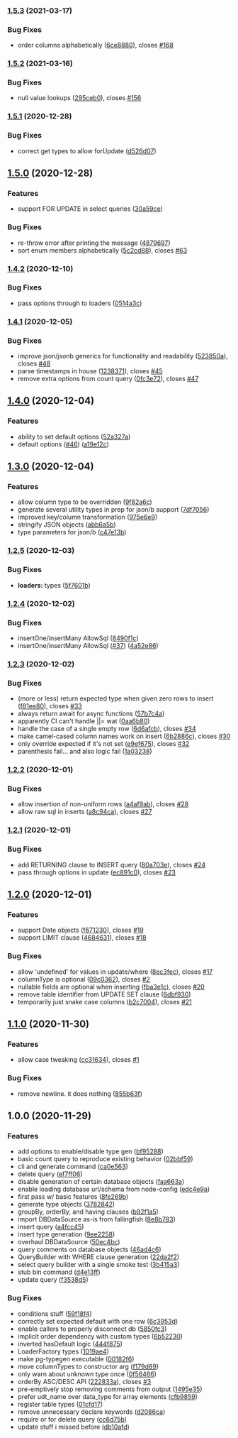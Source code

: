 ### [1.5.3](https://github.com/ProjectXero/dbds/compare/v1.5.2...v1.5.3) (2021-03-17)


### Bug Fixes

* order columns alphabetically ([6ce8880](https://github.com/ProjectXero/dbds/commit/6ce888067dc4a554ad364dc6aafd292fd175773b)), closes [#168](https://github.com/ProjectXero/dbds/issues/168)

### [1.5.2](https://github.com/ProjectXero/dbds/compare/v1.5.1...v1.5.2) (2021-03-16)


### Bug Fixes

* null value lookups ([295ceb0](https://github.com/ProjectXero/dbds/commit/295ceb0cb7dfa2e9c7564104426cefd7751e6fe4)), closes [#156](https://github.com/ProjectXero/dbds/issues/156)

### [1.5.1](https://github.com/ProjectXero/dbds/compare/v1.5.0...v1.5.1) (2020-12-28)


### Bug Fixes

* correct get types to allow forUpdate ([d526d07](https://github.com/ProjectXero/dbds/commit/d526d07ec490c48a6cb23a8a0155316af705594e))

## [1.5.0](https://github.com/ProjectXero/dbds/compare/v1.4.2...v1.5.0) (2020-12-28)


### Features

* support FOR UPDATE in select queries ([30a59ce](https://github.com/ProjectXero/dbds/commit/30a59ceffd0d30fed130d1150b8db6c885579801))


### Bug Fixes

* re-throw error after printing the message ([4879697](https://github.com/ProjectXero/dbds/commit/4879697949f7014f8d429762838baed53518d093))
* sort enum members alphabetically ([5c2cd88](https://github.com/ProjectXero/dbds/commit/5c2cd88e5d131d398584af49601cf9963b60118d)), closes [#63](https://github.com/ProjectXero/dbds/issues/63)

### [1.4.2](https://github.com/ProjectXero/dbds/compare/v1.4.1...v1.4.2) (2020-12-10)


### Bug Fixes

* pass options through to loaders ([0514a3c](https://github.com/ProjectXero/dbds/commit/0514a3ca8ccd96f5686f90de574b624d7d79d523))

### [1.4.1](https://github.com/ProjectXero/dbds/compare/v1.4.0...v1.4.1) (2020-12-05)


### Bug Fixes

* improve json/jsonb generics for functionality and readability ([523850a](https://github.com/ProjectXero/dbds/commit/523850ae5705dac2c09107563204300047e5cfe6)), closes [#48](https://github.com/ProjectXero/dbds/issues/48)
* parse timestamps in house ([1238371](https://github.com/ProjectXero/dbds/commit/123837105960abba9f045a541a616a5546ad2c0f)), closes [#45](https://github.com/ProjectXero/dbds/issues/45)
* remove extra options from count query ([0fc3e72](https://github.com/ProjectXero/dbds/commit/0fc3e7298ebea1c0d2a27da79915ac47a52c83cd)), closes [#47](https://github.com/ProjectXero/dbds/issues/47)

## [1.4.0](https://github.com/ProjectXero/dbds/compare/v1.3.0...v1.4.0) (2020-12-04)


### Features

* ability to set default options ([52a327a](https://github.com/ProjectXero/dbds/commit/52a327ae9142a4be2cb2e256dfd2caca2dcb5b4f))
* default options ([#46](https://github.com/ProjectXero/dbds/issues/46)) ([a19e12c](https://github.com/ProjectXero/dbds/commit/a19e12c6968af44cbaf9d0c6ec5c64984fe34457))

## [1.3.0](https://github.com/ProjectXero/dbds/compare/v1.2.5...v1.3.0) (2020-12-04)


### Features

* allow column type to be overridden ([9f82a6c](https://github.com/ProjectXero/dbds/commit/9f82a6cc9ea164b4481c20f3045ba3927f0b9f26))
* generate several utility types in prep for json/b support ([7df7056](https://github.com/ProjectXero/dbds/commit/7df70564615c30bc3118679a25375462309444af))
* improved key/column transformation ([975e6e9](https://github.com/ProjectXero/dbds/commit/975e6e981f225e03a90067ec9bb7fed5ec1e4ebe))
* stringify JSON objects ([abb6a5b](https://github.com/ProjectXero/dbds/commit/abb6a5b458e799cf7329384d4a517d8c6946bfe3))
* type parameters for json/b ([c47e13b](https://github.com/ProjectXero/dbds/commit/c47e13be378b4fdebb210afce686c3c4879d2ff4))

### [1.2.5](https://github.com/ProjectXero/dbds/compare/v1.2.4...v1.2.5) (2020-12-03)


### Bug Fixes

* **loaders:** types ([5f7601b](https://github.com/ProjectXero/dbds/commit/5f7601b7d2b6f4e15b4764bb39104167e4858563))

### [1.2.4](https://github.com/ProjectXero/dbds/compare/v1.2.3...v1.2.4) (2020-12-02)


### Bug Fixes

* insertOne/insertMany AllowSql ([8490f1c](https://github.com/ProjectXero/dbds/commit/8490f1c160de8e082c6fc697848c9338d04b38d7))
* insertOne/insertMany AllowSql ([#37](https://github.com/ProjectXero/dbds/issues/37)) ([4a52e86](https://github.com/ProjectXero/dbds/commit/4a52e86c6cacdde969e6805cf0763edad9931ee3))

### [1.2.3](https://github.com/ProjectXero/dbds/compare/v1.2.2...v1.2.3) (2020-12-02)


### Bug Fixes

* (more or less) return expected type when given zero rows to insert ([f81ee80](https://github.com/ProjectXero/dbds/commit/f81ee80cc5bc361bb07bed16036d6809eef780ae)), closes [#33](https://github.com/ProjectXero/dbds/issues/33)
* always return await for async functions ([57b7c4a](https://github.com/ProjectXero/dbds/commit/57b7c4aa1cee95082f4c1748a52068055e3e4b46))
* apparently CI can't handle ||= wat ([0aa6b80](https://github.com/ProjectXero/dbds/commit/0aa6b80f4ee3c4346999160dc0874b4f80f98248))
* handle the case of a single empty row ([6d6afcb](https://github.com/ProjectXero/dbds/commit/6d6afcb06fc36a5b49af672d9853edbec3e12b27)), closes [#34](https://github.com/ProjectXero/dbds/issues/34)
* make camel-cased column names work on insert ([6b2886c](https://github.com/ProjectXero/dbds/commit/6b2886c43b21bcd5961f108d35d2a3da72ab2186)), closes [#30](https://github.com/ProjectXero/dbds/issues/30)
* only override expected if it's not set ([e9ef675](https://github.com/ProjectXero/dbds/commit/e9ef675b424a26ca9e9a340f08922ce2a10ed74e)), closes [#32](https://github.com/ProjectXero/dbds/issues/32)
* parenthesis fail... and also logic fail ([1a03238](https://github.com/ProjectXero/dbds/commit/1a03238465d310368678564b4c34c3022860be29))

### [1.2.2](https://github.com/ProjectXero/dbds/compare/v1.2.1...v1.2.2) (2020-12-01)


### Bug Fixes

* allow insertion of non-uniform rows ([a4af9ab](https://github.com/ProjectXero/dbds/commit/a4af9ab77f798c61140410f5e572120d5b8feeb5)), closes [#28](https://github.com/ProjectXero/dbds/issues/28)
* allow raw sql in inserts ([a8c94ca](https://github.com/ProjectXero/dbds/commit/a8c94ca37c9b754869f5d4c3b73d106f1d7eaba1)), closes [#27](https://github.com/ProjectXero/dbds/issues/27)

### [1.2.1](https://github.com/ProjectXero/dbds/compare/v1.2.0...v1.2.1) (2020-12-01)


### Bug Fixes

* add RETURNING clause to INSERT query ([80a703e](https://github.com/ProjectXero/dbds/commit/80a703e387026d4c4d0f87435df0707aa18b0773)), closes [#24](https://github.com/ProjectXero/dbds/issues/24)
* pass through options in update ([ec891c0](https://github.com/ProjectXero/dbds/commit/ec891c0d5d7337bb0c2f145a3a2a783412d9bcbe)), closes [#23](https://github.com/ProjectXero/dbds/issues/23)

## [1.2.0](https://github.com/ProjectXero/dbds/compare/v1.1.0...v1.2.0) (2020-12-01)


### Features

* support Date objects ([f671230](https://github.com/ProjectXero/dbds/commit/f6712302b5e9dae55fb5104347a559a79c4e55f1)), closes [#19](https://github.com/ProjectXero/dbds/issues/19)
* support LIMIT clause ([4684631](https://github.com/ProjectXero/dbds/commit/46846311de2ee37b3c7dd68079955177ca22cce2)), closes [#18](https://github.com/ProjectXero/dbds/issues/18)


### Bug Fixes

* allow 'undefined' for values in update/where ([8ec3fec](https://github.com/ProjectXero/dbds/commit/8ec3fecb98f4e22a0c3b9fb464ffe432be0c5770)), closes [#17](https://github.com/ProjectXero/dbds/issues/17)
* columnType is optional ([09c0362](https://github.com/ProjectXero/dbds/commit/09c0362b2e5aff1cf6af97ba96c5370dbad58102)), closes [#2](https://github.com/ProjectXero/dbds/issues/2)
* nullable fields are optional when inserting ([fba3e1c](https://github.com/ProjectXero/dbds/commit/fba3e1c6e043b7dcc625a807b6b8a8b059178f5f)), closes [#20](https://github.com/ProjectXero/dbds/issues/20)
* remove table identifier from UPDATE SET clause ([6dbf930](https://github.com/ProjectXero/dbds/commit/6dbf93086e32ebca0391fe9a2ad34244df9ac5f3))
* temporarily just snake case columns ([b2c7004](https://github.com/ProjectXero/dbds/commit/b2c7004d9cd0b45b07067a95c0c8f097f4881601)), closes [#21](https://github.com/ProjectXero/dbds/issues/21)

## [1.1.0](https://github.com/ProjectXero/dbds/compare/v1.0.0...v1.1.0) (2020-11-30)


### Features

* allow case tweaking ([cc31634](https://github.com/ProjectXero/dbds/commit/cc3163433a151c691ace020b395c0bf946f594a9)), closes [#1](https://github.com/ProjectXero/dbds/issues/1)


### Bug Fixes

* remove newline. it does nothing ([855b63f](https://github.com/ProjectXero/dbds/commit/855b63f6e0ad9db6d992c27def78403b711715ed))

## 1.0.0 (2020-11-29)

### Features

* add options to enable/disable type gen ([bf95288](https://github.com/ProjectXero/dbds/commit/bf95288f296513144f2561923a2d0f97f727821c))
* basic count query to reproduce existing behavior ([02bbf59](https://github.com/ProjectXero/dbds/commit/02bbf594b807c1aef55e67c00f1e431259a04bdf))
* cli and generate command ([ca0e563](https://github.com/ProjectXero/dbds/commit/ca0e56394d45a6a4dc460731cd0515b83ce4497d))
* delete query ([ef7ff06](https://github.com/ProjectXero/dbds/commit/ef7ff064e18eab93855cc774b09324c69606db76))
* disable generation of certain database objects ([faa663a](https://github.com/ProjectXero/dbds/commit/faa663ade9ebf7e2da10da8a19eeaab0d248c52c))
* enable loading database url/schema from node-config ([edc4e9a](https://github.com/ProjectXero/dbds/commit/edc4e9abcad4391715660792ca80ed614c5ada70))
* first pass w/ basic features ([8fe269b](https://github.com/ProjectXero/dbds/commit/8fe269b4dc91f2ee919d97a7aeced3a56856f109))
* generate type objects ([3782842](https://github.com/ProjectXero/dbds/commit/3782842f8bcd2d626311b5f580fc525284a243f8))
* groupBy, orderBy, and having clauses ([b92f1a5](https://github.com/ProjectXero/dbds/commit/b92f1a5ef53d707572f4fa0fc740321c0fd73fea))
* import DBDataSource as-is from fallingfish ([8e8b783](https://github.com/ProjectXero/dbds/commit/8e8b7839f287a88cfe0cfee431c8da39f21902fd))
* insert query ([a4fcc45](https://github.com/ProjectXero/dbds/commit/a4fcc45cbb2d850921aaffaa6ab94dad917ed24b))
* insert type generation ([9ee2258](https://github.com/ProjectXero/dbds/commit/9ee22586d36af21cfc64a756d5bde7ebdff372a2))
* overhaul DBDataSource ([50ec4bc](https://github.com/ProjectXero/dbds/commit/50ec4bc8665dfeafc59893213668e7da7c509289))
* query comments on database objects ([46ad4c6](https://github.com/ProjectXero/dbds/commit/46ad4c69245a18a8081b6dd1f3e5c112f3023668))
* QueryBuilder with WHERE clause generation ([22da2f2](https://github.com/ProjectXero/dbds/commit/22da2f2b28f4b3ee9cdab4249a0dc753fa6c9c94))
* select query builder with a single smoke test ([3b415a3](https://github.com/ProjectXero/dbds/commit/3b415a311b58c2b08662efa8a7405f953ea3ea2e))
* stub bin command ([d4e13ff](https://github.com/ProjectXero/dbds/commit/d4e13ff431a2957c241c95e259e332f59330433f))
* update query ([f3538d5](https://github.com/ProjectXero/dbds/commit/f3538d5143395c83730fbb8fd0bdfc22173c3dd8))

### Bug Fixes

* conditions stuff ([59f18f4](https://github.com/ProjectXero/dbds/commit/59f18f47e9e657a954eaa3475cf25045cee976d5))
* correctly set expected default with one row ([6c3953d](https://github.com/ProjectXero/dbds/commit/6c3953db64cee1258ac23430da777a16d0e3ef3f))
* enable callers to properly disconnect db ([5850fc3](https://github.com/ProjectXero/dbds/commit/5850fc3ce87e347924b25ed8ff8fda56a3e4c28d))
* implicit order dependency with custom types ([6b52230](https://github.com/ProjectXero/dbds/commit/6b52230df78e60188fa29f55a27432231fc281e2))
* inverted hasDefault logic ([444f875](https://github.com/ProjectXero/dbds/commit/444f8750ef46f803ec6018631c732c8d6e5dc637))
* LoaderFactory types ([1019ae4](https://github.com/ProjectXero/dbds/commit/1019ae4eba34dc138f1ddaf8e1a3d251effc2beb))
* make pg-typegen executable ([00182f6](https://github.com/ProjectXero/dbds/commit/00182f6286f0b541026069b432d70cc24100e0b1))
* move columnTypes to constructor arg ([f179d89](https://github.com/ProjectXero/dbds/commit/f179d89081f0a27bd3c5fd99ac77fecb331fa3c8))
* only warn about unknown type once ([0f56466](https://github.com/ProjectXero/dbds/commit/0f56466ba4f168561f0fb4bd0d0765110a57c535))
* orderBy ASC/DESC API ([222833a](https://github.com/ProjectXero/dbds/commit/222833a045cfe91f62ece0bae838f64005ea0c30)), closes [#3](https://github.com/ProjectXero/dbds/issues/3)
* pre-emptively stop removing comments from output ([1495e35](https://github.com/ProjectXero/dbds/commit/1495e359a0b52afbe79463142ee9a93c7d09afd6))
* prefer udt_name over data_type for array elements ([cfb9859](https://github.com/ProjectXero/dbds/commit/cfb9859a39bf739df02dbc82f2cb199e0b72e516))
* register table types ([01cfd17](https://github.com/ProjectXero/dbds/commit/01cfd17428b90117989558a2be63c065d468bece))
* remove unnecessary declare keywords ([d2086ca](https://github.com/ProjectXero/dbds/commit/d2086cae937f204e83f7831edf77f0c517bf3bd9))
* require  or  for delete query ([cc6d75b](https://github.com/ProjectXero/dbds/commit/cc6d75bb3b204d23faa809ccf6251ca1fc37c975))
* update stuff i missed before ([db10afd](https://github.com/ProjectXero/dbds/commit/db10afddcfe34934b7192af70d249412157fd35b))
